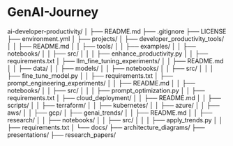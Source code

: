 # GenAI-Journey

ai-developer-productivity/
│
├── README.md
├── .gitignore
├── LICENSE
├── environment.yml
│
├── projects/
│   ├── developer_productivity_tools/
│   │   ├── README.md
│   │   ├── tools/
│   │   ├── examples/
│   │   ├── notebooks/
│   │   ├── src/
│   │   │   ├── enhance_productivity.py
│   │   ├── requirements.txt
│   ├── llm_fine_tuning_experiments/
│   │   ├── README.md
│   │   ├── data/
│   │   ├── models/
│   │   ├── notebooks/
│   │   ├── src/
│   │   │   ├── fine_tune_model.py
│   │   ├── requirements.txt
│   ├── prompt_engineering_experiments/
│   │   ├── README.md
│   │   ├── notebooks/
│   │   ├── src/
│   │   │   ├── prompt_optimization.py
│   │   ├── requirements.txt
│   ├── cloud_deployment/
│   │   ├── README.md
│   │   ├── scripts/
│   │   ├── terraform/
│   │   ├── kubernetes/
│   │   ├── azure/
│   │   ├── aws/
│   │   ├── gcp/
│   ├── genai_trends/
│   │   ├── README.md
│   │   ├── research/
│   │   ├── notebooks/
│   │   ├── src/
│   │   │   ├── apply_trends.py
│   │   ├── requirements.txt
│
└── docs/
    ├── architecture_diagrams/
    ├── presentations/
    ├── research_papers/
